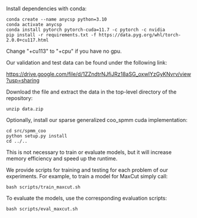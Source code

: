 Install dependencies with conda:
```
conda create --name anycsp python=3.10
conda activate anycsp
conda install pytorch pytorch-cuda=11.7 -c pytorch -c nvidia
pip install -r requirements.txt -f https://data.pyg.org/whl/torch-2.0.0+cu117.html
```
Change "+cu113" to "+cpu" if you have no gpu.

Our validation and test data can be found under the following link:

https://drive.google.com/file/d/1ZZndtrNJfiJRz18aSG_oxwIYzGyKNvrv/view?usp=sharing

Download the file and extract the data in the top-level directory of the repository:
```
unzip data.zip
```

Optionally, install our sparse generalized coo_spmm cuda implementation:
```
cd src/spmm_coo
python setup.py install
cd ../..
```
This is not necessary to train or evaluate models, but it will increase memory efficiency and speed up the runtime.

We provide scripts for training and testing for each problem of our experiments.
For example, to train a model for MaxCut simply call:
```
bash scripts/train_maxcut.sh
```

To evaluate the models, use the corresponding evaluation scripts:
```
bash scripts/eval_maxcut.sh
```


